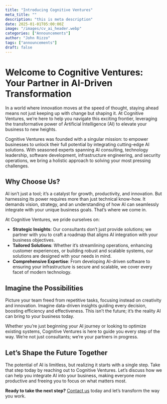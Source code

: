 ```yaml
---
title: "Introducing Cognitive Ventures"
meta_title: ""
description: "this is meta description"
date: 2025-01-01T05:00:00Z
image: "/images/cv_ai_header.webp"
categories: ["Announcements"]
author: "John Rizzo"
tags: ["announcements"]
draft: false
---
```


# Welcome to Cognitive Ventures: Your Partner in AI-Driven Transformation 

In a world where innovation moves at the speed of thought, staying ahead means not just keeping up with change but shaping it. At Cognitive Ventures, we’re here to help you navigate this exciting frontier, leveraging the transformative power of Artificial Intelligence (AI) to elevate your business to new heights.

Cognitive Ventures was founded with a singular mission: to empower businesses to unlock their full potential by integrating cutting-edge AI solutions. With seasoned experts spanning AI consulting, technology leadership, software development, infrastructure engineering, and security operations, we bring a holistic approach to solving your most pressing challenges.

## Why Choose Us?

AI isn’t just a tool; it’s a catalyst for growth, productivity, and innovation. But harnessing its power requires more than just technical know-how. It demands vision, strategy, and an understanding of how AI can seamlessly integrate with your unique business goals. That’s where we come in.

At Cognitive Ventures, we pride ourselves on:

* **Strategic Insights**: Our consultants don’t just provide solutions; we partner with you to craft a roadmap that aligns AI integration with your business objectives.
* **Tailored Solutions**: Whether it’s streamlining operations, enhancing customer experiences, or building robust and scalable systems, our solutions are designed with your needs in mind.
* **Comprehensive Expertise**: From developing AI-driven software to ensuring your infrastructure is secure and scalable, we cover every facet of modern technology.

## Imagine the Possibilities

Picture your team freed from repetitive tasks, focusing instead on creativity and innovation. Imagine data-driven insights guiding every decision, boosting efficiency and effectiveness. This isn’t the future; it’s the reality AI can bring to your business today.

Whether you’re just beginning your AI journey or looking to optimize existing systems, Cognitive Ventures is here to guide you every step of the way. We’re not just consultants; we’re your partners in progress.

## Let’s Shape the Future Together

The potential of AI is limitless, but realizing it starts with a single step. Take that step today by reaching out to Cognitive Ventures. Let’s discuss how we can help you integrate AI into your business, making everyone more productive and freeing you to focus on what matters most.

**Ready to take the next step?** <a href="/contact/">Contact us</a> today and let’s transform the way you work.